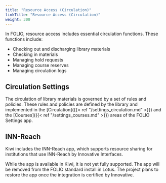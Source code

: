 ```yaml
---
title: "Resource Access (Circulation)"
linkTitle: "Resource Access (Circulation)"
weight: 300
---
```


In FOLIO, resource access includes essential circulation functions. These functions include:

* Checking out and discharging library materials
* Checking in materials
* Managing hold requests
* Managing course reserves
* Managing circulation logs

## Circulation Settings

The circulation of library materials is governed by a set of rules and policies.  These rules and policies are defined by the library and implemented in the [Circulation]({{< ref "/settings_circulation.md" >}}) and the [Courses]({{< ref "/settings_courses.md" >}}) areas of the FOLIO Settings app.  

## INN-Reach 

Kiwi includes the INN-Reach app, which supports resource sharing for institutions that use INN-Reach by Innovative Interfaces.

While the app is available in Kiwi, it is not yet fully supported. The app will be removed from the FOLIO standard install in Lotus. The project plans to restore the app once the integration is certified by Innovative.
